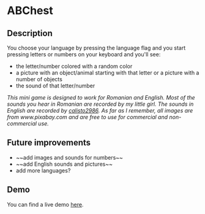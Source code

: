 <h1>ABChest</h1>
<h2>Description</h2>
<p>
    You choose your language by pressing the language flag and you start pressing letters or numbers on your keyboard and you'll see: 
    <ul>
        <li>the letter/number colored with a random color</li>
        <li>a picture with an object/animal starting with that letter or a picture with a number of objects</li>
        <li>the sound of that letter/number</li>
    </ul>
    <i> 
        This mini game is designed to work for Romanian and English. 
        Most of the sounds you hear in Romanian are recorded by my little girl. 
        The sounds in English are recorded by <a href="https://www.fiverr.com/calisto2986">calisto2986</a>.
        As far as I remember, all images are from www.pixabay.com and are free to use for commercial and non-commercial use.
    </i>
</p>

<h2>Future improvements</h2>
<p>
    <ul>
        <li>~~add images and sounds for numbers~~</li>
        <li>~~add English sounds and pictures~~</li>
        <li>add more languages?</li>
    </ul>
</p>

<h2>Demo</h2>
<p>
    You can find a live demo <a href="http://codethatcounts.com/_projects/ABChest/">here</a>.
</p>
